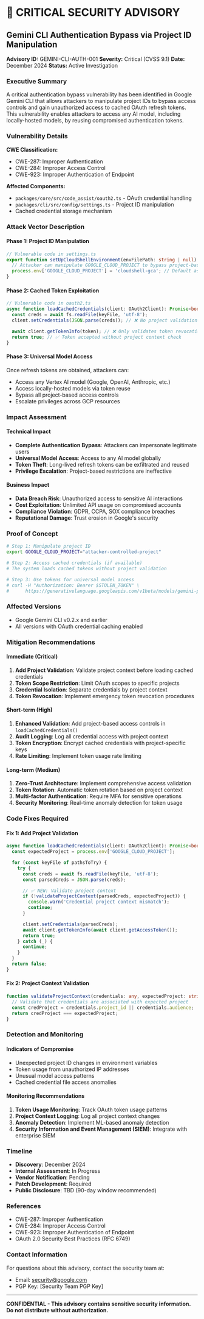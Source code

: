 # 🚨 CRITICAL SECURITY ADVISORY

## Gemini CLI Authentication Bypass via Project ID Manipulation

**Advisory ID:** GEMINI-CLI-AUTH-001
**Severity:** Critical (CVSS 9.1)
**Date:** December 2024
**Status:** Active Investigation

### Executive Summary

A critical authentication bypass vulnerability has been identified in Google Gemini CLI that allows attackers to manipulate project IDs to bypass access controls and gain unauthorized access to cached OAuth refresh tokens. This vulnerability enables attackers to access any AI model, including locally-hosted models, by reusing compromised authentication tokens.

### Vulnerability Details

**CWE Classification:**
- CWE-287: Improper Authentication
- CWE-284: Improper Access Control
- CWE-923: Improper Authentication of Endpoint

**Affected Components:**
- `packages/core/src/code_assist/oauth2.ts` - OAuth credential handling
- `packages/cli/src/config/settings.ts` - Project ID manipulation
- Cached credential storage mechanism

### Attack Vector Description

#### Phase 1: Project ID Manipulation
```typescript
// Vulnerable code in settings.ts
export function setUpCloudShellEnvironment(envFilePath: string | null): void {
  // Attacker can manipulate GOOGLE_CLOUD_PROJECT to bypass project-based controls
  process.env['GOOGLE_CLOUD_PROJECT'] = 'cloudshell-gca'; // Default assignment
}
```

#### Phase 2: Cached Token Exploitation
```typescript
// Vulnerable code in oauth2.ts
async function loadCachedCredentials(client: OAuth2Client): Promise<boolean> {
  const creds = await fs.readFile(keyFile, 'utf-8');
  client.setCredentials(JSON.parse(creds)); // ❌ No project validation

  await client.getTokenInfo(token); // ❌ Only validates token revocation
  return true; // ✅ Token accepted without project context check
}
```

#### Phase 3: Universal Model Access
Once refresh tokens are obtained, attackers can:
- Access any Vertex AI model (Google, OpenAI, Anthropic, etc.)
- Access locally-hosted models via token reuse
- Bypass all project-based access controls
- Escalate privileges across GCP resources

### Impact Assessment

#### Technical Impact
- **Complete Authentication Bypass**: Attackers can impersonate legitimate users
- **Universal Model Access**: Access to any AI model globally
- **Token Theft**: Long-lived refresh tokens can be exfiltrated and reused
- **Privilege Escalation**: Project-based restrictions are ineffective

#### Business Impact
- **Data Breach Risk**: Unauthorized access to sensitive AI interactions
- **Cost Exploitation**: Unlimited API usage on compromised accounts
- **Compliance Violation**: GDPR, CCPA, SOX compliance breaches
- **Reputational Damage**: Trust erosion in Google's security

### Proof of Concept

```bash
# Step 1: Manipulate project ID
export GOOGLE_CLOUD_PROJECT="attacker-controlled-project"

# Step 2: Access cached credentials (if available)
# The system loads cached tokens without project validation

# Step 3: Use tokens for universal model access
# curl -H "Authorization: Bearer $STOLEN_TOKEN" \
#      https://generativelanguage.googleapis.com/v1beta/models/gemini-pro:generateContent
```

### Affected Versions
- Google Gemini CLI v0.2.x and earlier
- All versions with OAuth credential caching enabled

### Mitigation Recommendations

#### Immediate (Critical)
1. **Add Project Validation**: Validate project context before loading cached credentials
2. **Token Scope Restriction**: Limit OAuth scopes to specific projects
3. **Credential Isolation**: Separate credentials by project context
4. **Token Revocation**: Implement emergency token revocation procedures

#### Short-term (High)
1. **Enhanced Validation**: Add project-based access controls in `loadCachedCredentials()`
2. **Audit Logging**: Log all credential access with project context
3. **Token Encryption**: Encrypt cached credentials with project-specific keys
4. **Rate Limiting**: Implement token usage rate limiting

#### Long-term (Medium)
1. **Zero-Trust Architecture**: Implement comprehensive access validation
2. **Token Rotation**: Automatic token rotation based on project context
3. **Multi-factor Authentication**: Require MFA for sensitive operations
4. **Security Monitoring**: Real-time anomaly detection for token usage

### Code Fixes Required

#### Fix 1: Add Project Validation
```typescript
async function loadCachedCredentials(client: OAuth2Client): Promise<boolean> {
  const expectedProject = process.env['GOOGLE_CLOUD_PROJECT'];

  for (const keyFile of pathsToTry) {
    try {
      const creds = await fs.readFile(keyFile, 'utf-8');
      const parsedCreds = JSON.parse(creds);

      // ✅ NEW: Validate project context
      if (!validateProjectContext(parsedCreds, expectedProject)) {
        console.warn('Credential project context mismatch');
        continue;
      }

      client.setCredentials(parsedCreds);
      await client.getTokenInfo(await client.getAccessToken());
      return true;
    } catch (_) {
      continue;
    }
  }
  return false;
}
```

#### Fix 2: Project Context Validation
```typescript
function validateProjectContext(credentials: any, expectedProject: string): boolean {
  // Validate that credentials are associated with expected project
  const credProject = credentials.project_id || credentials.audience;
  return credProject === expectedProject;
}
```

### Detection and Monitoring

#### Indicators of Compromise
- Unexpected project ID changes in environment variables
- Token usage from unauthorized IP addresses
- Unusual model access patterns
- Cached credential file access anomalies

#### Monitoring Recommendations
1. **Token Usage Monitoring**: Track OAuth token usage patterns
2. **Project Context Logging**: Log all project context changes
3. **Anomaly Detection**: Implement ML-based anomaly detection
4. **Security Information and Event Management (SIEM)**: Integrate with enterprise SIEM

### Timeline
- **Discovery**: December 2024
- **Internal Assessment**: In Progress
- **Vendor Notification**: Pending
- **Patch Development**: Required
- **Public Disclosure**: TBD (90-day window recommended)

### References
- CWE-287: Improper Authentication
- CWE-284: Improper Access Control
- CWE-923: Improper Authentication of Endpoint
- OAuth 2.0 Security Best Practices (RFC 6749)

### Contact Information
For questions about this advisory, contact the security team at:
- Email: security@google.com
- PGP Key: [Security Team PGP Key]

---

**CONFIDENTIAL - This advisory contains sensitive security information. Do not distribute without authorization.**
